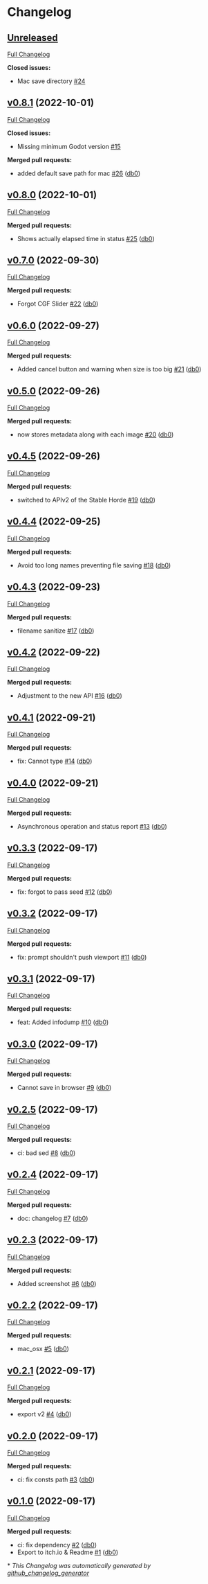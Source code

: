 # Changelog

## [Unreleased](https://github.com/db0/Stable-Horde-Client/tree/HEAD)

[Full Changelog](https://github.com/db0/Stable-Horde-Client/compare/v0.8.1...HEAD)

**Closed issues:**

- Mac save directory [\#24](https://github.com/db0/Stable-Horde-Client/issues/24)

## [v0.8.1](https://github.com/db0/Stable-Horde-Client/tree/v0.8.1) (2022-10-01)

[Full Changelog](https://github.com/db0/Stable-Horde-Client/compare/v0.8.0...v0.8.1)

**Closed issues:**

- Missing minimum Godot version [\#15](https://github.com/db0/Stable-Horde-Client/issues/15)

**Merged pull requests:**

- added default save path for mac [\#26](https://github.com/db0/Stable-Horde-Client/pull/26) ([db0](https://github.com/db0))

## [v0.8.0](https://github.com/db0/Stable-Horde-Client/tree/v0.8.0) (2022-10-01)

[Full Changelog](https://github.com/db0/Stable-Horde-Client/compare/v0.7.0...v0.8.0)

**Merged pull requests:**

- Shows actually elapsed time in status [\#25](https://github.com/db0/Stable-Horde-Client/pull/25) ([db0](https://github.com/db0))

## [v0.7.0](https://github.com/db0/Stable-Horde-Client/tree/v0.7.0) (2022-09-30)

[Full Changelog](https://github.com/db0/Stable-Horde-Client/compare/v0.6.0...v0.7.0)

**Merged pull requests:**

- Forgot CGF Slider [\#22](https://github.com/db0/Stable-Horde-Client/pull/22) ([db0](https://github.com/db0))

## [v0.6.0](https://github.com/db0/Stable-Horde-Client/tree/v0.6.0) (2022-09-27)

[Full Changelog](https://github.com/db0/Stable-Horde-Client/compare/v0.5.0...v0.6.0)

**Merged pull requests:**

- Added cancel button and warning when size is too big [\#21](https://github.com/db0/Stable-Horde-Client/pull/21) ([db0](https://github.com/db0))

## [v0.5.0](https://github.com/db0/Stable-Horde-Client/tree/v0.5.0) (2022-09-26)

[Full Changelog](https://github.com/db0/Stable-Horde-Client/compare/v0.4.5...v0.5.0)

**Merged pull requests:**

- now stores metadata along with each image [\#20](https://github.com/db0/Stable-Horde-Client/pull/20) ([db0](https://github.com/db0))

## [v0.4.5](https://github.com/db0/Stable-Horde-Client/tree/v0.4.5) (2022-09-26)

[Full Changelog](https://github.com/db0/Stable-Horde-Client/compare/v0.4.4...v0.4.5)

**Merged pull requests:**

- switched to APIv2 of the Stable Horde [\#19](https://github.com/db0/Stable-Horde-Client/pull/19) ([db0](https://github.com/db0))

## [v0.4.4](https://github.com/db0/Stable-Horde-Client/tree/v0.4.4) (2022-09-25)

[Full Changelog](https://github.com/db0/Stable-Horde-Client/compare/v0.4.3...v0.4.4)

**Merged pull requests:**

- Avoid too long names preventing file saving [\#18](https://github.com/db0/Stable-Horde-Client/pull/18) ([db0](https://github.com/db0))

## [v0.4.3](https://github.com/db0/Stable-Horde-Client/tree/v0.4.3) (2022-09-23)

[Full Changelog](https://github.com/db0/Stable-Horde-Client/compare/v0.4.2...v0.4.3)

**Merged pull requests:**

- filename sanitize [\#17](https://github.com/db0/Stable-Horde-Client/pull/17) ([db0](https://github.com/db0))

## [v0.4.2](https://github.com/db0/Stable-Horde-Client/tree/v0.4.2) (2022-09-22)

[Full Changelog](https://github.com/db0/Stable-Horde-Client/compare/v0.4.1...v0.4.2)

**Merged pull requests:**

- Adjustment to the new API [\#16](https://github.com/db0/Stable-Horde-Client/pull/16) ([db0](https://github.com/db0))

## [v0.4.1](https://github.com/db0/Stable-Horde-Client/tree/v0.4.1) (2022-09-21)

[Full Changelog](https://github.com/db0/Stable-Horde-Client/compare/v0.4.0...v0.4.1)

**Merged pull requests:**

- fix: Cannot type [\#14](https://github.com/db0/Stable-Horde-Client/pull/14) ([db0](https://github.com/db0))

## [v0.4.0](https://github.com/db0/Stable-Horde-Client/tree/v0.4.0) (2022-09-21)

[Full Changelog](https://github.com/db0/Stable-Horde-Client/compare/v0.3.3...v0.4.0)

**Merged pull requests:**

- Asynchronous operation and status report [\#13](https://github.com/db0/Stable-Horde-Client/pull/13) ([db0](https://github.com/db0))

## [v0.3.3](https://github.com/db0/Stable-Horde-Client/tree/v0.3.3) (2022-09-17)

[Full Changelog](https://github.com/db0/Stable-Horde-Client/compare/v0.3.2...v0.3.3)

**Merged pull requests:**

- fix: forgot to pass seed [\#12](https://github.com/db0/Stable-Horde-Client/pull/12) ([db0](https://github.com/db0))

## [v0.3.2](https://github.com/db0/Stable-Horde-Client/tree/v0.3.2) (2022-09-17)

[Full Changelog](https://github.com/db0/Stable-Horde-Client/compare/v0.3.1...v0.3.2)

**Merged pull requests:**

- fix: prompt shouldn't push viewport [\#11](https://github.com/db0/Stable-Horde-Client/pull/11) ([db0](https://github.com/db0))

## [v0.3.1](https://github.com/db0/Stable-Horde-Client/tree/v0.3.1) (2022-09-17)

[Full Changelog](https://github.com/db0/Stable-Horde-Client/compare/v0.3.0...v0.3.1)

**Merged pull requests:**

- feat: Added infodump [\#10](https://github.com/db0/Stable-Horde-Client/pull/10) ([db0](https://github.com/db0))

## [v0.3.0](https://github.com/db0/Stable-Horde-Client/tree/v0.3.0) (2022-09-17)

[Full Changelog](https://github.com/db0/Stable-Horde-Client/compare/v0.2.5...v0.3.0)

**Merged pull requests:**

- Cannot save in browser [\#9](https://github.com/db0/Stable-Horde-Client/pull/9) ([db0](https://github.com/db0))

## [v0.2.5](https://github.com/db0/Stable-Horde-Client/tree/v0.2.5) (2022-09-17)

[Full Changelog](https://github.com/db0/Stable-Horde-Client/compare/v0.2.4...v0.2.5)

**Merged pull requests:**

- ci: bad sed [\#8](https://github.com/db0/Stable-Horde-Client/pull/8) ([db0](https://github.com/db0))

## [v0.2.4](https://github.com/db0/Stable-Horde-Client/tree/v0.2.4) (2022-09-17)

[Full Changelog](https://github.com/db0/Stable-Horde-Client/compare/v0.2.3...v0.2.4)

**Merged pull requests:**

- doc: changelog [\#7](https://github.com/db0/Stable-Horde-Client/pull/7) ([db0](https://github.com/db0))

## [v0.2.3](https://github.com/db0/Stable-Horde-Client/tree/v0.2.3) (2022-09-17)

[Full Changelog](https://github.com/db0/Stable-Horde-Client/compare/v0.2.2...v0.2.3)

**Merged pull requests:**

- Added screenshot [\#6](https://github.com/db0/Stable-Horde-Client/pull/6) ([db0](https://github.com/db0))

## [v0.2.2](https://github.com/db0/Stable-Horde-Client/tree/v0.2.2) (2022-09-17)

[Full Changelog](https://github.com/db0/Stable-Horde-Client/compare/v0.2.1...v0.2.2)

**Merged pull requests:**

- mac\_osx [\#5](https://github.com/db0/Stable-Horde-Client/pull/5) ([db0](https://github.com/db0))

## [v0.2.1](https://github.com/db0/Stable-Horde-Client/tree/v0.2.1) (2022-09-17)

[Full Changelog](https://github.com/db0/Stable-Horde-Client/compare/v0.2.0...v0.2.1)

**Merged pull requests:**

- export v2 [\#4](https://github.com/db0/Stable-Horde-Client/pull/4) ([db0](https://github.com/db0))

## [v0.2.0](https://github.com/db0/Stable-Horde-Client/tree/v0.2.0) (2022-09-17)

[Full Changelog](https://github.com/db0/Stable-Horde-Client/compare/v0.1.0...v0.2.0)

**Merged pull requests:**

- ci: fix consts path [\#3](https://github.com/db0/Stable-Horde-Client/pull/3) ([db0](https://github.com/db0))

## [v0.1.0](https://github.com/db0/Stable-Horde-Client/tree/v0.1.0) (2022-09-17)

[Full Changelog](https://github.com/db0/Stable-Horde-Client/compare/daf5777dc124b69648db7f44c66d710f51bfb6de...v0.1.0)

**Merged pull requests:**

- ci: fix dependency [\#2](https://github.com/db0/Stable-Horde-Client/pull/2) ([db0](https://github.com/db0))
- Export to itch.io & Readme [\#1](https://github.com/db0/Stable-Horde-Client/pull/1) ([db0](https://github.com/db0))



\* *This Changelog was automatically generated by [github_changelog_generator](https://github.com/github-changelog-generator/github-changelog-generator)*
